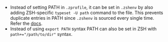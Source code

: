 - Instead of setting PATH in `.zprofile`, it can be set in `.zshenv` by also adding ZSH-specific `typeset -U path` command to the file. This prevents duplicate entries in PATH since `.zshenv` is sourced every single time. Refer the [docs](https://zsh.sourceforge.io/Guide/zshguide02.html#l24).
- Instead of using `export PATH` syntax PATH can also be set in ZSH with `path+="/path/to/dir"` syntax.